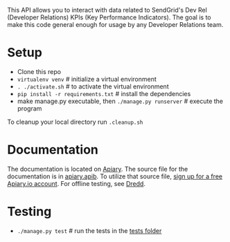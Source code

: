 This API allows you to interact with data related to SendGrid's Dev Rel (Developer Relations) KPIs (Key Performance Indicators). The goal is to make this code general enough for usage by any Developer Relations team.

# Setup

* Clone this repo
* `virtualenv venv` # initialize a virtual environment
* `. ./activate.sh` # to activate the virtual environment
* `pip install -r requirements.txt` # install the dependencies
* make manage.py executable, then `./manage.py runserver` # execute the program

To cleanup your local directory run `.cleanup.sh`

# Documentation

The documentation is located on [Apiary](http://docs.sendgrid.apiary.io). The source file for the documentation is in [apiary.apib](https://github.com/thinkingserious/sendgrid-devrel-api/blob/master/apiary.apib). To utilize that source file, [sign up for a free Apiary.io account](http://apiary.io). For offline testing, see [Dredd](http://blog.apiary.io/2013/10/17/How-to-test-api-with-api-blueprint-and-dredd).

# Testing

* `./manage.py test` # run the tests in the [tests folder](https://github.com/thinkingserious/sendgrid-devrel-api/blob/master/test)

